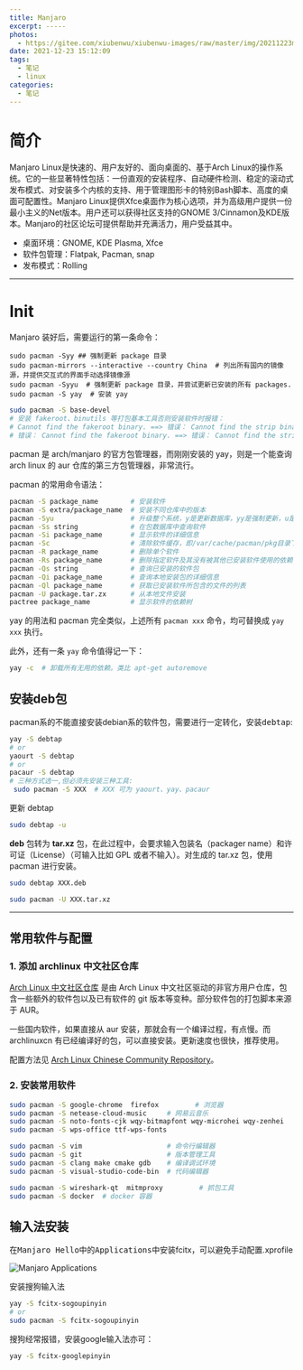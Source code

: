 ```yaml
---
title: Manjaro
excerpt: -----
photos:
  -	https://gitee.com/xiubenwu/xiubenwu-images/raw/master/img/20211223manjaro0.png
date: 2021-12-23 15:12:09
tags:
  -	笔记
  -	linux
categories:
  -	笔记
---
```




# 简介

Manjaro Linux是快速的、用户友好的、面向桌面的、基于Arch Linux的操作系统。它的一些显著特性包括：一份直观的安装程序、自动硬件检测、稳定的滚动式发布模式、对安装多个内核的支持、用于管理图形卡的特别Bash脚本、高度的桌面可配置性。Manjaro Linux提供Xfce桌面作为核心选项，并为高级用户提供一份最小主义的Net版本。用户还可以获得社区支持的GNOME 3/Cinnamon及KDE版本。Manjaro的社区论坛可提供帮助并充满活力，用户受益其中。

- 桌面环境：GNOME, KDE Plasma, Xfce
- 软件包管理：Flatpak, Pacman, snap
- 发布模式：Rolling



---

# Init

Manjaro 装好后，需要运行的第一条命令：

```shell
sudo pacman -Syy ## 强制更新 package 目录
sudo pacman-mirrors --interactive --country China  # 列出所有国内的镜像源，并提供交互式的界面手动选择镜像源
sudo pacman -Syyu  # 强制更新 package 目录，并尝试更新已安装的所有 packages.
sudo pacman -S yay  # 安装 yay
```

```sh
sudo pacman -S base-devel 
# 安装 fakeroot、binutils 等打包基本工具否则安装软件时报错：
# Cannot find the fakeroot binary. ==> 错误： Cannot find the strip binary required for object fil...
# 错误： Cannot find the fakeroot binary. ==> 错误： Cannot find the strip binary required for object file stripping. ==> 错误：Makepkg 无法构建 deepin-wine-wechat.
```

pacman 是 arch/manjaro 的官方包管理器，而刚刚安装的 yay，则是一个能查询 arch linux 的 aur 仓库的第三方包管理器，非常流行。

pacman 的常用命令语法：

```sh
pacman -S package_name        # 安装软件  
pacman -S extra/package_name  # 安装不同仓库中的版本
pacman -Syu                   # 升级整个系统，y是更新数据库，yy是强制更新，u是升级软件
pacman -Ss string             # 在包数据库中查询软件
pacman -Si package_name       # 显示软件的详细信息
pacman -Sc                    # 清除软件缓存，即/var/cache/pacman/pkg目录下的文件
pacman -R package_name        # 删除单个软件
pacman -Rs package_name       # 删除指定软件及其没有被其他已安装软件使用的依赖关系
pacman -Qs string             # 查询已安装的软件包
pacman -Qi package_name       # 查询本地安装包的详细信息
pacman -Ql package_name       # 获取已安装软件所包含的文件的列表
pacman -U package.tar.zx      # 从本地文件安装
pactree package_name          # 显示软件的依赖树
```

yay 的用法和 pacman 完全类似，上述所有 `pacman xxx` 命令，均可替换成 `yay xxx` 执行。

此外，还有一条 `yay` 命令值得记一下：

```sh
yay -c  # 卸载所有无用的依赖。类比 apt-get autoremove
```

## 安装deb包

pacman系的不能直接安装debian系的软件包，需要进行一定转化，安装<kbd>debtap</kbd>:

```sh
yay -S debtap
# or
yaourt -S debtap
# or 
pacaur -S debtap
# 三种方式选一,但必须先安装三种工具:
 sudo pacman -S XXX  # XXX 可为 yaourt、yay、pacaur 
```
更新 debtap

```sh
sudo debtap -u
```

 **deb** 包转为 **tar.xz** 包，在此过程中，会要求输入包装名（packager name）和许可证（License）（可输入比如 GPL 或者不输入）。对生成的 tar.xz 包，使用 pacman 进行安装。

```sh
sudo debtap XXX.deb
```

```sh
sudo pacman -U XXX.tar.xz
```



---

## 常用软件与配置

### 1. 添加 archlinux 中文社区仓库

[Arch Linux 中文社区仓库](https://www.archlinuxcn.org/archlinux-cn-repo-and-mirror/) 是由 Arch Linux 中文社区驱动的非官方用户仓库，包含一些额外的软件包以及已有软件的 git 版本等变种。部分软件包的打包脚本来源于 AUR。

一些国内软件，如果直接从 aur 安装，那就会有一个编译过程，有点慢。而 archlinuxcn 有已经编译好的包，可以直接安装。更新速度也很快，推荐使用。

配置方法见 [Arch Linux Chinese Community Repository](https://github.com/archlinuxcn/repo)。

### 2. 安装常用软件

```sh
sudo pacman -S google-chrome  firefox         # 浏览器
sudo pacman -S netease-cloud-music     # 网易云音乐
sudo pacman -S noto-fonts-cjk wqy-bitmapfont wqy-microhei wqy-zenhei   # 中文字体：思源系列、文泉系列
sudo pacman -S wps-office ttf-wps-fonts

sudo pacman -S vim                     # 命令行编辑器
sudo pacman -S git                     # 版本管理工具
sudo pacman -S clang make cmake gdb    # 编译调试环境
sudo pacman -S visual-studio-code-bin  # 代码编辑器

sudo pacman -S wireshark-qt  mitmproxy         # 抓包工具
sudo pacman -S docker  # docker 容器
```

## 输入法安装

在<kbd>Manjaro Hello</kbd>中的<kbd>Applications</kbd>中安装fcitx，可以避免手动配置.xprofile

![Manjaro Applications](https://gitee.com/xiubenwu/xiubenwu-images/raw/master/img/20211223majaro1.png)

安装搜狗输入法

```sh
yay -S fcitx-sogoupinyin
# or
sudo pacman -S fcitx-sogoupinyin
```

搜狗经常报错，安装google输入法亦可：

```sh
yay -S fcitx-googlepinyin
```

